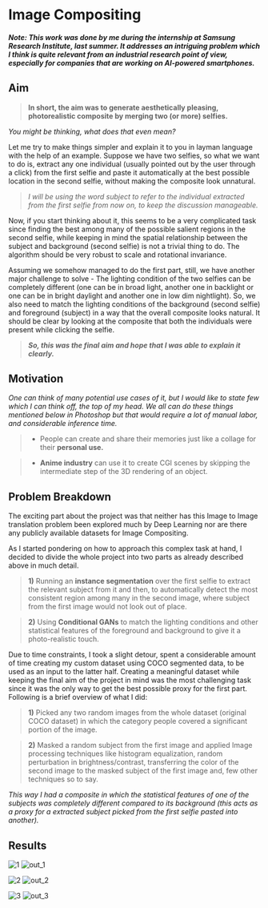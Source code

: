 # Image Compositing

#### *Note: This work was done by me during the internship at Samsung Research Institute, last summer. It addresses an intriguing problem which I think is quite relevant from an industrial research point of view, especially for companies that are working on AI-powered smartphones.*

## Aim
>**In short, the aim was to generate aesthetically pleasing, photorealistic composite by merging two (or more) selfies.**

*You might be thinking, what does that even mean?*

Let me try to make things simpler and explain it to you in layman language with the help of an example. Suppose we have two selfies, so what we want to do is, extract any one individual (usually pointed out by the user through a click) from the first selfie and paste it automatically at the best possible location in the second selfie, without making the composite look unnatural. 

>*I will be using the word subject to refer to the individual extracted from the first selfie from now on, to keep the discussion manageable.* 

Now, if you start thinking about it, this seems to be a very complicated task since finding the best among many of the possible salient regions in the second selfie, while keeping in mind the spatial relationship between the subject and background (second selfie) is not a trivial thing to do. The algorithm should be very robust to scale and rotational invariance. 

Assuming we somehow managed to do the first part, still, we have another major challenge to solve - The lighting condition of the two selfies can be completely different (one can be in broad light, another one in backlight or one can be in bright daylight and another one in low dim nightlight). So, we also need to match the lighting conditions of the background (second selfie) and foreground (subject) in a way that the overall composite looks natural. It should be clear by looking at the composite that both the individuals were present while clicking the selfie.

>***So, this was the final aim and hope that I was able to explain it clearly.*** 

## Motivation

*One can think of many potential use cases of it, but I would like to state few which I can think off, the top of my head. We all can do these things mentioned below in Photoshop but that would require a lot of manual labor, and considerable inference time.*

> - People can create and share their memories just like a collage for their **personal use.**

> - **Anime industry** can use it to create CGI scenes by skipping the intermediate step of the 3D rendering of an object.   

## Problem Breakdown
The exciting part about the project was that neither has this Image to Image translation problem been explored much by Deep Learning
nor are there any publicly available datasets for Image Compositing. 

As I started pondering on how to approach this complex task at hand, I decided to divide the whole project into two parts as already described above in much detail. 

> **1)** Running an **instance segmentation** over the first selfie to extract the relevant subject from it and then, to automatically detect the most consistent region among many in the second image, where subject from the first image would not look out of place.

> **2)** Using **Conditional GANs** to match the lighting conditions and other statistical features of the foreground and background to give it a photo-realistic touch.

Due to time constraints, I took a slight detour, spent a considerable amount of time creating my custom dataset using COCO segmented data, to be used as an input to the latter half. Creating a meaningful dataset while keeping the final aim of the project in mind
was the most challenging task since it was the only way to get the best possible proxy for the first part. Following is a brief overview of what I did: 

> **1)** Picked any two random images from the whole dataset (original COCO dataset) in which the category people covered a significant portion of the image. 

> **2)** Masked a random subject from the first image and applied Image processing techniques like histogram equalization, random perturbation in brightness/contrast, transferring the color of the second image to the masked subject of the first image and, few other techniques so to say. 

*This way I had a composite in which the statistical features of one of the subjects was completely different compared to its
background (this acts as a proxy for a extracted subject picked from the first selfie pasted into another).*





## Results
![1](https://user-images.githubusercontent.com/41862477/49270708-952ca880-f490-11e8-86a7-e9b5e2e483ad.JPG)
![out_1](https://user-images.githubusercontent.com/41862477/49270712-95c53f00-f490-11e8-97c6-878247047365.JPG)

![2](https://user-images.githubusercontent.com/41862477/49270709-95c53f00-f490-11e8-8ca8-384542f324dc.JPG)
![out_2](https://user-images.githubusercontent.com/41862477/49270713-965dd580-f490-11e8-92dd-cdd37dd2e3be.JPG)

![3](https://user-images.githubusercontent.com/41862477/49270711-95c53f00-f490-11e8-99cc-47ec16ddc6d6.JPG)
![out_3](https://user-images.githubusercontent.com/41862477/49270714-965dd580-f490-11e8-8fe9-f889bd42fd2f.JPG)
